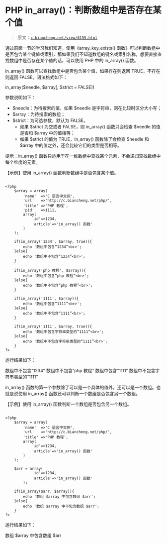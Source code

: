 # PHP in_array()：判断数组中是否存在某个值

> 原文：[`c.biancheng.net/view/6155.html`](http://c.biancheng.net/view/6155.html)

通过前面一节的学习我们知道，使用《array_key_exists() 函数》可以判断数组中是否包含某个键值或索引，那如果我们不知道数组的键名或索引名称，想要直接查找数组中是否存在某个值的话，可以使用 PHP 中的 in_array() 函数。

in_array() 函数可以查找数组中是否包含某个值，如果存在则返回 TRUE，不存在则返回 FALSE。语法格式如下：

in_array($needle, $array[, $strict = FALSE])

参数说明如下：

*   $needle：为待搜索的值，如果 $needle 是字符串，则在比较时区分大小写；
*   $array：为待搜索的数组；
*   $strict：为可选参数，默认为 FALSE。
    *   如果 $strict 为空或者 FALSE，则 in_array() 函数只会检查 $needle 的值是否和 $array 中的值相等；
    *   如果 $strict 的值为 TRUE，in_array() 函数除了会检查 $needle 和 $array 中的值之外，还会比较它们的类型是否相等。

提示：in_array() 函数只适用于在一维数组中查找某个元素，不会递归查找数组中每个维度的元素。

【示例】使用 in_array() 函数判断数组中是否包含某个值。

```

<?php
    $array = array(
        'name'  =>'C 语言中文网',
        'url'   =>'http://c.biancheng.net/php/',
        'title' =>'PHP 教程',
        'pid'   =>1111,
        array(
            'id'=>1234,
            'article'=>'in_array() 函数'
        )
    );

    if(in_array('1234', $array, true)){
        echo '数组中包含“1234”<br>';
    }else{
        echo '数组中不包含“1234”<br>';
    }

    if(in_array('php 教程', $array)){
        echo '数组中包含“php 教程”<br>';
    }else{
        echo '数组中不包含“php 教程”<br>';
    }

    if(in_array('1111', $array)){
        echo '数组中包含“1111”<br>';
    }else{
        echo '数组中不包含“1111”<br>';
    }

    if(in_array('1111', $array, true)){
        echo '数组中包含字符串类型的“1111”<br>';
    }else{
        echo '数组中不包含字符串类型的“1111”<br>';
    }
?>
```

运行结果如下：

数组中不包含“1234”
数组中不包含“php 教程”
数组中包含“1111”
数组中不包含字符串类型的“1111”

in_array() 函数的第一个参数除了可以是一个具体的值外，还可以是一个数组。也就是说使用 in_array() 函数还可以判断一个数组是否包含另一个数组。

【示例】使用 in_array() 函数判断一个数组是否包含另一个数组。

```

<?php
    $array = array(
        'name'  =>'C 语言中文网',
        'url'   =>'http://c.biancheng.net/php/',
        'title' =>'PHP 教程',
        array(
            'id'=>1234,
            'article'=>'in_array() 函数'
        )
    );

    $arr = array(
            'id'=>1234,
            'article'=>'in_array() 函数'
        );

    if(in_array($arr, $array)){
        echo '数组 $array 中包含数组 $arr';
    }else{
        echo '数组 $array 中不包含数组 $arr';
    }
?>
```

运行结果如下：

数组 $array 中包含数组 $arr